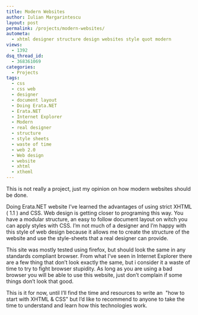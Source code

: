 ```yaml
---
title: Modern Websites
author: Iulian Margarintescu
layout: post
permalink: /projects/modern-websites/
autometa:
  - xhtml designer structure design websites style quot modern
views:
  - 1392
dsq_thread_id:
  - 368361069
categories:
  - Projects
tags:
  - css
  - css web
  - designer
  - document layout
  - Doing Erata.NET
  - Erata.NET
  - Internet Explorer
  - Modern
  - real designer
  - structure
  - style sheets
  - waste of time
  - web 2.0
  - Web design
  - website
  - xhtml
  - xtheml
---
```

This is not really a project, just my opinion on how modern websites should be done.<!--more-->

Doing Erata.NET website I&#8217;ve learned the advantages of using strict XHTML ( 1.1 ) and CSS. Web design is getting closer to programing this way. You have a modular structure, an easy to follow document layout on witch you can apply styles with CSS. I&#8217;m not much of a designer and I&#8217;m happy with this style of web design because it allows me to create the structure of the website and use the style-sheets that a real designer can provide.

This site was mostly tested using firefox, but should look the same in any standards compliant browser. From what I&#8217;ve seen in Internet Explorer there are a few thing that don&#8217;t look exactly the same, but i consider it a waste of time to try to fight browser stupidity. As long as you are using a bad browser you will be able to use this website, just don&#8217;t complain if some things don&#8217;t look that good. 

This is it for now, until I&#8217;ll find the time and resources to write an&nbsp; "how to start with XHTML & CSS" but I&#8217;d like to recommend to anyone to take the time to understand and learn how this technologies work.